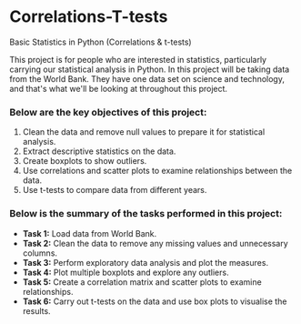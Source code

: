 # Correlations-T-tests
Basic Statistics in Python (Correlations &amp; t-tests)

This project is for people who are interested in statistics, particularly carrying our statistical analysis in Python. In this project will be taking data from the World Bank. They have one data set on science and technology, and that's what we'll be looking at throughout this project.

### Below are the key objectives of this project:
1.	Clean the data and remove null values to prepare it for statistical analysis.
2.	Extract descriptive statistics on the data.
3.	Create boxplots to show outliers.
4.	Use correlations and scatter plots to examine relationships between the data.
5.	Use t-tests to compare data from different years.

### Below is the summary of the tasks performed in this project:
- __Task 1:__ Load data from World Bank.
- __Task 2:__ Clean the data to remove any missing values and unnecessary columns.
- __Task 3:__ Perform exploratory data analysis and plot the measures.
- __Task 4:__ Plot multiple boxplots and explore any outliers.
- __Task 5:__ Create a correlation matrix and scatter plots to examine relationships.
- __Task 6:__ Carry out t-tests on the data and use box plots to visualise the results.
